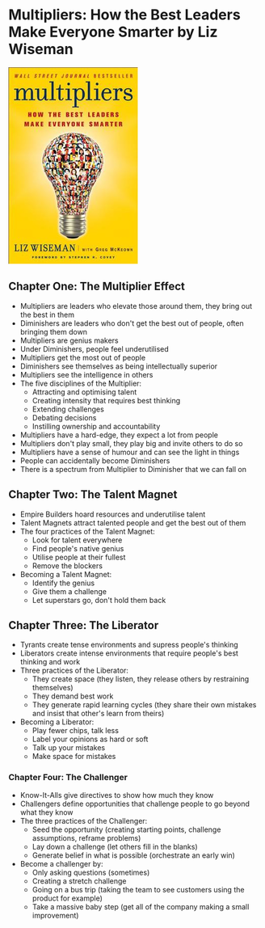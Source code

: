 # Multipliers: How the Best Leaders Make Everyone Smarter by Liz Wiseman

![Cover](./cover.jpg)

## Chapter One: The Multiplier Effect

* Multipliers are leaders who elevate those around them, they bring out the best in them
* Diminishers are leaders who don't get the best out of people, often bringing them down
* Multipliers are genius makers
* Under Diminishers, people feel underutilised
* Multipliers get the most out of people
* Diminishers see themselves as being intellectually superior
* Multipliers see the intelligence in others
* The five disciplines of the Multiplier:
  * Attracting and optimising talent
  * Creating intensity that requires best thinking
  * Extending challenges
  * Debating decisions
  * Instilling ownership and accountability
* Multipliers have a hard-edge, they expect a lot from people
* Multipliers don't play small, they play big and invite others to do so
* Multipliers have a sense of humour and can see the light in things
* People can accidentally become Diminishers
* There is a spectrum from Multiplier to Diminisher that we can fall on

## Chapter Two: The Talent Magnet

* Empire Builders hoard resources and underutilise talent
* Talent Magnets attract talented people and get the best out of them
* The four practices of the Talent Magnet:
  * Look for talent everywhere
  * Find people's native genius
  * Utilise people at their fullest
  * Remove the blockers
* Becoming a Talent Magnet:
  * Identify the genius
  * Give them a challenge
  * Let superstars go, don't hold them back

## Chapter Three: The Liberator

* Tyrants create tense environments and supress people's thinking
* Liberators create intense environments that require people's best thinking and work
* Three practices of the Liberator:
  * They create space (they listen, they release others by restraining themselves)
  * They demand best work
  * They generate rapid learning cycles (they share their own mistakes and insist that other's learn from theirs)
* Becoming a Liberator:
  * Play fewer chips, talk less
  * Label your opinions as hard or soft
  * Talk up your mistakes
  * Make space for mistakes

### Chapter Four: The Challenger

* Know-It-Alls give directives to show how much they know
* Challengers define opportunities that challenge people to go beyond what they know
* The three practices of the Challenger:
  * Seed the opportunity (creating starting points, challenge assumptions, reframe problems)
  * Lay down a challenge (let others fill in the blanks)
  * Generate belief in what is possible (orchestrate an early win)
* Become a challenger by:
  * Only asking questions (sometimes)
  * Creating a stretch challenge
  * Going on a bus trip (taking the team to see customers using the product for example)
  * Take a massive baby step (get all of the company making a small improvement)
